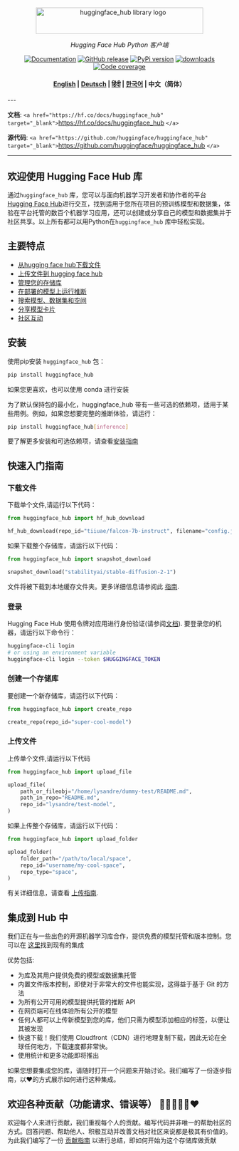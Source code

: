 <p align="center">
  <br/>
    <img alt="huggingface_hub library logo" src="https://huggingface.co/datasets/huggingface/documentation-images/raw/main/huggingface_hub.svg" width="376" height="59" style="max-width: 100%;">
  <br/>
</p>

<p align="center">
    <i>Hugging Face Hub Python 客户端</i>
</p>

<p align="center">
    <a href="https://huggingface.co/docs/huggingface_hub/en/index"><img alt="Documentation" src="https://img.shields.io/website/http/huggingface.co/docs/huggingface_hub/index.svg?down_color=red&down_message=offline&up_message=online&label=doc"></a>
    <a href="https://github.com/huggingface/huggingface_hub/releases"><img alt="GitHub release" src="https://img.shields.io/github/release/huggingface/huggingface_hub.svg"></a>
    <a href="https://github.com/huggingface/huggingface_hub"><img alt="PyPi version" src="https://img.shields.io/pypi/pyversions/huggingface_hub.svg"></a>
    <a href="https://pypi.org/project/huggingface-hub"><img alt="downloads" src="https://static.pepy.tech/badge/huggingface_hub/month"></a>
    <a href="https://codecov.io/gh/huggingface/huggingface_hub"><img alt="Code coverage" src="https://codecov.io/gh/huggingface/huggingface_hub/branch/main/graph/badge.svg?token=RXP95LE2XL"></a>
</p>

<h4 align="center">
    <p>
        <a href="https://github.com/huggingface/huggingface_hub/blob/main/README.md">English</a> |
        <a href="https://github.com/huggingface/huggingface_hub/blob/main/README_de.md">Deutsch</a> |
        <a href="https://github.com/huggingface/huggingface_hub/blob/main/README_hi.md">हिंदी</a> |
        <a href="https://github.com/huggingface/huggingface_hub/blob/main/README_ko.md">한국어</a> |
        <b>中文（简体）</b>
    <p>
</h4>
---

**文档**: `<a href="https://hf.co/docs/huggingface_hub" target="_blank">`https://hf.co/docs/huggingface_hub `</a>`

**源代码**: `<a href="https://github.com/huggingface/huggingface_hub" target="_blank">`https://github.com/huggingface/huggingface_hub `</a>`

---

## 欢迎使用 Hugging Face Hub 库

通过`huggingface_hub` 库，您可以与面向机器学习开发者和协作者的平台 [Hugging Face Hub](https://huggingface.co/)进行交互，找到适用于您所在项目的预训练模型和数据集，体验在平台托管的数百个机器学习应用，还可以创建或分享自己的模型和数据集并于社区共享。以上所有都可以用Python在`huggingface_hub` 库中轻松实现。

## 主要特点

- [从hugging face hub下载文件](https://huggingface.co/docs/huggingface_hub/en/guides/download)
- [上传文件到 hugging face hub](https://huggingface.co/docs/huggingface_hub/en/guides/upload)
- [管理您的存储库](https://huggingface.co/docs/huggingface_hub/en/guides/repository)
- [在部署的模型上运行推断](https://huggingface.co/docs/huggingface_hub/en/guides/inference)
- [搜索模型、数据集和空间](https://huggingface.co/docs/huggingface_hub/en/guides/search)
- [分享模型卡片](https://huggingface.co/docs/huggingface_hub/en/guides/model-cards)
- [社区互动](https://huggingface.co/docs/huggingface_hub/en/guides/community)

## 安装

使用pip安装 `huggingface_hub` 包：

```bash
pip install huggingface_hub
```

如果您更喜欢，也可以使用 conda 进行安装

为了默认保持包的最小化，huggingface_hub 带有一些可选的依赖项，适用于某些用例。例如，如果您想要完整的推断体验，请运行：

```bash
pip install huggingface_hub[inference]
```

要了解更多安装和可选依赖项，请查看[安装指南](https://huggingface.co/docs/huggingface_hub/cn/安装)

## 快速入门指南

### 下载文件

下载单个文件,请运行以下代码：

```py
from huggingface_hub import hf_hub_download

hf_hub_download(repo_id="tiiuae/falcon-7b-instruct", filename="config.json")
```

如果下载整个存储库，请运行以下代码：

```py
from huggingface_hub import snapshot_download

snapshot_download("stabilityai/stable-diffusion-2-1")
```

文件将被下载到本地缓存文件夹。更多详细信息请参阅此 [指南](https://huggingface.co/docs/huggingface_hub/en/guides/manage-cache).

### 登录

Hugging Face Hub 使用令牌对应用进行身份验证(请参阅[文档](https://huggingface.co/docs/hub/security-tokens)). 要登录您的机器，请运行以下命令行：

```bash
huggingface-cli login
# or using an environment variable
huggingface-cli login --token $HUGGINGFACE_TOKEN
```

### 创建一个存储库

要创建一个新存储库，请运行以下代码：

```py
from huggingface_hub import create_repo

create_repo(repo_id="super-cool-model")
```

### 上传文件

上传单个文件,请运行以下代码

```py
from huggingface_hub import upload_file

upload_file(
    path_or_fileobj="/home/lysandre/dummy-test/README.md",
    path_in_repo="README.md",
    repo_id="lysandre/test-model",
)
```

如果上传整个存储库，请运行以下代码：

```py
from huggingface_hub import upload_folder

upload_folder(
    folder_path="/path/to/local/space",
    repo_id="username/my-cool-space",
    repo_type="space",
)
```

有关详细信息，请查看 [上传指南](https://huggingface.co/docs/huggingface_hub/en/guides/upload).

## 集成到 Hub 中

我们正在与一些出色的开源机器学习库合作，提供免费的模型托管和版本控制。您可以在 [这里](https://huggingface.co/docs/hub/libraries)找到现有的集成

优势包括:

- 为库及其用户提供免费的模型或数据集托管
- 内置文件版本控制，即使对于非常大的文件也能实现，这得益于基于 Git 的方法
- 为所有公开可用的模型提供托管的推断 API
- 在网页端可在线体验所有公开的模型
- 任何人都可以上传新模型到您的库，他们只需为模型添加相应的标签，以便让其被发现
- 快速下载！我们使用 Cloudfront（CDN）进行地理复制下载，因此无论在全球任何地方，下载速度都非常快。
- 使用统计和更多功能即将推出

如果您想要集成您的库，请随时打开一个问题来开始讨论。我们编写了一份逐步指南，以❤️的方式展示如何进行这种集成。

## 欢迎各种贡献（功能请求、错误等） 💙💚💛💜🧡❤️

欢迎每个人来进行贡献，我们重视每个人的贡献。编写代码并非唯一的帮助社区的方式。回答问题、帮助他人、积极互动并改善文档对社区来说都是极其有价值的。为此我们编写了一份 [贡献指南](https://github.com/huggingface/huggingface_hub/blob/main/CONTRIBUTING.md) 以进行总结，即如何开始为这个存储库做贡献
